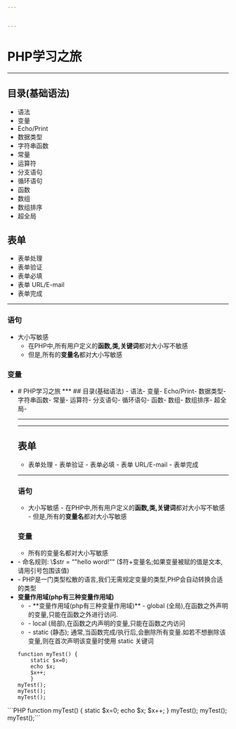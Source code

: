 ```yaml
---


---
```


<h1 id="php学习之旅">PHP学习之旅</h1>
<hr>
<h2 id="目录基础语法">目录(基础语法)</h2>
<ul>
<li>语法</li>
<li>变量</li>
<li>Echo/Print</li>
<li>数据类型</li>
<li>字符串函数</li>
<li>常量</li>
<li>运算符</li>
<li>分支语句</li>
<li>循环语句</li>
<li>函数</li>
<li>数组</li>
<li>数组排序</li>
<li>超全局</li>
</ul>
<h2 id="表单">表单</h2>
<ul>
<li>表单处理</li>
<li>表单验证</li>
<li>表单必填</li>
<li>表单 URL/E-mail</li>
<li>表单完成</li>
</ul>
<hr>
<h3 id="语句">语句</h3>
<ul>
<li>大小写敏感
<ul>
<li>在PHP中,所有用户定义的<strong>函数,类,关键词</strong>都对大小写不敏感</li>
<li>但是,所有的<strong>变量名</strong>都对大小写敏感</li>
</ul>
</li>
</ul>
<h3 id="变量">变量</h3>
<ul>
<li># PHP学习之旅
***
## 目录(基础语法)
- 语法-  变量- Echo/Print- 数据类型- 字符串函数- 常量- 运算符- 分支语句- 循环语句- 函数- 数组- 数组排序- 超全局- 


----------


----------


## 表单
 - 表单处理 - 表单验证 - 表单必填 - 表单 URL/E-mail - 表单完成




***
### 语句
- 大小写敏感	- 在PHP中,所有用户定义的**函数,类,关键词**都对大小写不敏感	- 但是,所有的**变量名**都对大小写敏感


### 变量
- 所有的变量名都对大小写敏感</li>
<li>- 命名规则: \$str  = “"hello word!”" ($符+变量名;如果变量被赋的值是文本,请用引号包围该值)</li>
<li>- PHP是一门类型松散的语言,我们无需规定变量的类型,PHP会自动转换合适的类型</li>
<li><strong>变量作用域(php有三种变量作用域)</strong>
<ul>
<li>- **变量作用域(php有三种变量作用域)**	- global (全局),在函数之外声明的变量,只能在函数之外进行访问.</li>
<li>	- local (局部),在函数之内声明的变量,只能在函数之内访问</li>
<li>	- static (静态); 通常,当函数完成/执行后,会删除所有变量.如若不想删除该变量,则在首次声明该变量时使用 static 关键词</li>
</ul>
<pre class=" language-php"><code class="prism  language-php"><span class="token keyword">function</span> <span class="token function">myTest</span><span class="token punctuation">(</span><span class="token punctuation">)</span> <span class="token punctuation">{</span>
	<span class="token keyword">static</span> <span class="token variable">$x</span><span class="token operator">=</span><span class="token number">0</span><span class="token punctuation">;</span>
	<span class="token keyword">echo</span> <span class="token variable">$x</span><span class="token punctuation">;</span>
    <span class="token variable">$x</span><span class="token operator">++</span><span class="token punctuation">;</span>
    <span class="token punctuation">}</span>
<span class="token function">myTest</span><span class="token punctuation">(</span><span class="token punctuation">)</span><span class="token punctuation">;</span>
<span class="token function">myTest</span><span class="token punctuation">(</span><span class="token punctuation">)</span><span class="token punctuation">;</span>
<span class="token function">myTest</span><span class="token punctuation">(</span><span class="token punctuation">)</span><span class="token punctuation">;</span>
</code></pre>
</li>
</ul>```PHP	function myTest() {		static $x=0;		echo $x;	    $x++;	    }	myTest();	myTest();	myTest();```







	
	








	









<!--stackedit_data:
eyJoaXN0b3J5IjpbNjkxMzE0NjAyXX0=
-->